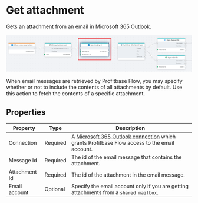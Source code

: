 # Get attachment

Gets an attachment from an email in Microsoft 365 Outlook.

![img](/images/flow/microsoft-365-outlook-get-attachment.png)

When email messages are retrieved by Profitbase Flow, you may specify whether or not to include the contents of all attachments by default.
Use this action to fetch the contents of a specific attachment.

## Properties

| Property      | Type     | Description                                                                                                             |
| ------------- | -------- | ----------------------------------------------------------------------------------------------------------------------- |
| Connection    | Required | A [Microsoft 365 Outlook connection](./outlook-connection.md) which grants Profitbase Flow access to the email account. |
| Message Id    | Required | The id of the email message that contains the attachment.                                                               |
| Attachment Id | Required | The id of the attachment in the email message.                                                                          |
| Email account | Optional | Specify the email account only if you are getting attachments from a `shared mailbox`.                                  |
